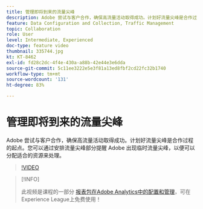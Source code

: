 ```yaml
---
title: 管理即将到来的流量尖峰
description: Adobe 尝试与客户合作，确保高流量活动取得成功。计划好流量尖峰是合作过程的起点。您可以通过计划流量尖峰部分提醒 Adobe 出现临时流量尖峰，以便可以分配适合的资源来处理。
feature: Data Configuration and Collection, Traffic Management
topic: Collaboration
role: User
level: Intermediate, Experienced
doc-type: feature video
thumbnail: 335744.jpg
kt: KT-8462
exl-id: fd28c2dc-4f4e-430a-a88b-42e44e3e6dda
source-git-commit: 5c11ee3222e5e3f81a13ed8fbf2cd22fc32b1740
workflow-type: tm+mt
source-wordcount: '131'
ht-degree: 83%

---
```


# 管理即将到来的流量尖峰

Adobe 尝试与客户合作，确保高流量活动取得成功。计划好流量尖峰是合作过程的起点。您可以通过安排流量尖峰部分提醒 Adobe 出现临时流量尖峰，以便可以分配适合的资源来处理。

>[!VIDEO](https://video.tv.adobe.com/v/335744/?quality=12&learn=on)

>[!INFO]
>
> 此视频是课程的一部分 [报表包在Adobe Analytics中的配置和管理](https://experienceleague.adobe.com/?recommended=Analytics-A-1-2021.1.administration)，可在Experience League上免费使用！